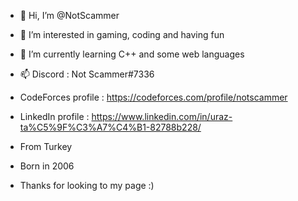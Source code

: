 - 👋 Hi, I’m @NotScammer
- 👀 I’m interested in gaming, coding and having fun
- 🌱 I’m currently learning C++ and some web languages
- 📫 Discord : Not Scammer#7336
- CodeForces profile : https://codeforces.com/profile/notscammer
- LinkedIn profile : https://www.linkedin.com/in/uraz-ta%C5%9F%C3%A7%C4%B1-82788b228/

- From Turkey
- Born in 2006


- Thanks for looking to my page :)


<!---
NotScammer/NotScammer is a ✨ special ✨ repository because its `README.md` (this file) appears on your GitHub profile.
You can click the Preview link to take a look at your changes.
--->

